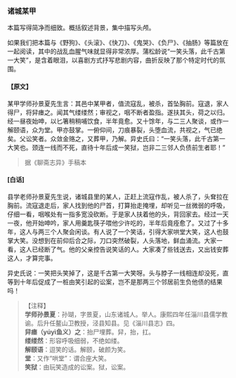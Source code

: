 <script type="text/javascript">
    var head = document.getElementsByTagName('head')[0];
    cssURL = '/public/liao.css';
    linkTag = document.createElement('link');
    linkTag.href = cssURL;
    linkTag.setAttribute('type','text/css');
    linkTag.setAttribute('rel','stylesheet');
    head.appendChild(linkTag);
</script>
### 诸城某甲

本篇写得简净而细致。概括叙述背景，集中描写头颅。

如果我们把本篇与《野狗》、《头滚》、《快刀》、《鬼哭》、《负尸》、《抽肠》等篇放在一起阅读，其中的战乱血腥气味就显得非常浓厚。蒲松龄说“一笑头落，此千古第一大笑”，是含着眼泪，以喜剧方式抒写悲剧内容，曲折反映了那个特定时代的氛围。

#### 【原文】
<section>
某甲学师孙景夏先生言：其邑中某甲者，值流寇乱，被杀，首坠胸前。寇退，家人得尸，将舁瘗之。闻其气缕缕然；审视之，咽不断者盈指。遂扶其头，荷之以归。经一昼夜始呻，以匕箸稍稍哺饮食，半年竟愈。又十馀年，与二三人聚谈，或作一解颐语，众为堂。甲亦鼓掌。一俯仰间，刀痕暴裂，头堕血流，共视之，气已绝矣。父讼笑者。众敛金赂之，又葬甲，乃解。异史氏曰：“一笑头落，此千古第一大笑也。颈连一线而不死，直待十年后成一笑狱，岂非二三邻人负债前生者耶！”

</section>

> 据《聊斋志异》手稿本

#### [白话]
<aside>

县学老师孙景夏先生说，诸城县里的某人，正赶上流寇作乱，被人杀了，头耷拉在胸前。流寇退走后，家人找到他的尸首，打算抬走掩埋，却听见一丝微弱的呼吸，仔细一看，咽喉处有一指多宽没砍断。于是家人扶着他的头，背回家去。经过一天一夜，他开始呻吟，家人用羹匙筷子喂他少许吃的，半年后竟痊愈了。又过了十多年，这人与两三个人聚会闲谈。有人说了一个笑话，引得大家哄堂大笑，这人也鼓掌大笑。没想到在前仰后合之际，刀口突然破裂，人头落地，鲜血涌流。大家一看，这人已经断了气。他的父亲控告说笑话的人。大家凑了些钱送去，又出钱安葬这人，才算完事。

异史氏说：一笑把头笑掉了，这是千古第一大笑呀。头与脖子一线相连却没死，直等到十年后促成了一桩由笑引起的讼案，岂不是那两三个邻居前生负他债的结果吗！

</aside>

> 【注释】  
<b>学师孙景夏</b>：孙瑚，字景夏，山东诸城人。举人。康熙四年任淄川县儒学教谕。后升任鳌山卫教授，泾县知县。见《淄川县志》四。  
<b>舁瘗（yúyì鱼义）之</b>：抬尸埋葬。舁，抬，扛。  
<b>缕缕然</b>：形容呼吸细弱，不绝如缕。  
<b>解颐语</b>：逗笑的话。解颐，破颜为笑。  
<b>堂</b>：又作“哄堂”：谓合座大笑。  
<b>笑狱</b>：由玩笑造成的讼案。狱，讼案。  
